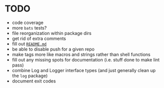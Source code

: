 # TODO

* code coverage
* more `bats` tests?
* file reorganization within package dirs
* get rid of extra comments
* fill out [`README.md`](README.md)
* be able to disable push for a given repo
* make tags more like macros and strings rather than shell functions
* fill out any missing spots for documentation (i.e. stuff done to make
  lint pass)
* combine Log and Logger interface types (and just generally clean up
  the `log` package)
* document exit codes
